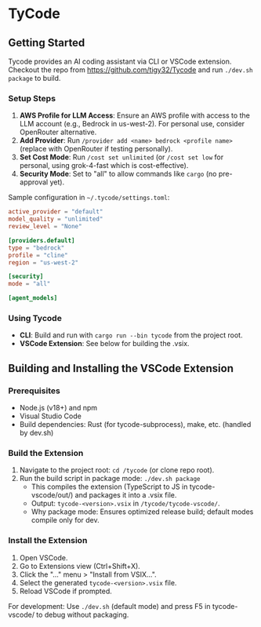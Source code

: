 # TyCode

## Getting Started

Tycode provides an AI coding assistant via CLI or VSCode extension. Checkout the repo from https://github.com/tigy32/Tycode and run `./dev.sh package` to build.

### Setup Steps
1. **AWS Profile for LLM Access**: Ensure an AWS profile with access to the LLM account (e.g., Bedrock in us-west-2). For personal use, consider OpenRouter alternative.
2. **Add Provider**: Run `/provider add <name> bedrock <profile name>` (replace with OpenRouter if testing personally).
3. **Set Cost Mode**: Run `/cost set unlimited` (or `/cost set low` for personal, using grok-4-fast which is cost-effective).
4. **Security Mode**: Set to "all" to allow commands like `cargo` (no pre-approval yet).

Sample configuration in `~/.tycode/settings.toml`:

```toml
active_provider = "default"
model_quality = "unlimited"
review_level = "None"

[providers.default]
type = "bedrock"
profile = "cline"
region = "us-west-2"

[security]
mode = "all"

[agent_models]
```

### Using Tycode
- **CLI**: Build and run with `cargo run --bin tycode` from the project root.
- **VSCode Extension**: See below for building the .vsix.

## Building and Installing the VSCode Extension

### Prerequisites
- Node.js (v18+) and npm
- Visual Studio Code
- Build dependencies: Rust (for tycode-subprocess), make, etc. (handled by dev.sh)

### Build the Extension
1. Navigate to the project root: `cd /tycode` (or clone repo root).
2. Run the build script in package mode: `./dev.sh package`
   - This compiles the extension (TypeScript to JS in tycode-vscode/out/) and packages it into a .vsix file.
   - Output: `tycode-<version>.vsix` in `/tycode/tycode-vscode/`.
   - Why package mode: Ensures optimized release build; default modes compile only for dev.

### Install the Extension
1. Open VSCode.
2. Go to Extensions view (Ctrl+Shift+X).
3. Click the "..." menu > "Install from VSIX...".
4. Select the generated `tycode-<version>.vsix` file.
5. Reload VSCode if prompted.

For development: Use `./dev.sh` (default mode) and press F5 in tycode-vscode/ to debug without packaging.
